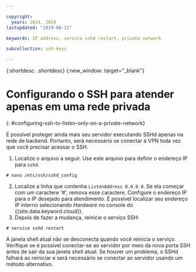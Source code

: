 ```yaml
---

copyright:
  years: 2014, 2019
lastupdated: "2019-06-11"

keywords: IP address, service sshd restart, private network

subcollection: ssh-keys

---
```


{:shortdesc: .shortdesc}
{:new_window: target="_blank"}

# Configurando o SSH para atender apenas em uma rede privada
{: #configuring-ssh-to-listen-only-on-a-private-network}

É possível proteger ainda mais seu servidor executando SSHd apenas na rede de backend. Portanto, será necessário se conectar à VPN toda vez que você precisar acessar o SSH.

1. Localize o arquivo a seguir. Use este arquivo para definir o endereço IP para
`sshd`.
```
# nano /etc/ssh/sshd_config
```

2. Localize a linha que contenha `ListenAddress 0.0.0.0`. Se ela começar com um caractere
'#', remova esse caractere. Configure o endereço IP para o IP desejado para atendimento. É possível localizar seu endereço IP interno selecionando *Hardware* no console do {{site.data.keyword.cloud}}.
3. Depois de fazer a mudança, reinicie o serviço SSH:
```
# service sshd restart
```

A janela shell atual não se desconecta quando você reinicia o serviço. Verifique se é possível
conectar-se ao servidor por meio da nova porta SSH antes de sair da sua janela shell atual. Se houver um problema, o SSHd falhará ao reiniciar e será necessário se conectar ao servidor usando um método alternativo.
